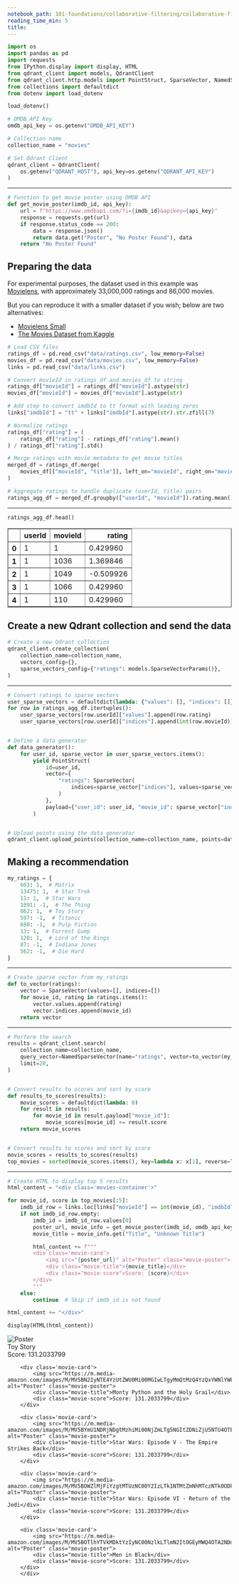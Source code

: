 ```yaml
---
notebook_path: 101-foundations/collaborative-filtering/collaborative-filtering.ipynb
reading_time_min: 5
title:
---
```


```python
import os
import pandas as pd
import requests
from IPython.display import display, HTML
from qdrant_client import models, QdrantClient
from qdrant_client.http.models import PointStruct, SparseVector, NamedSparseVector
from collections import defaultdict
from dotenv import load_dotenv

load_dotenv()

# OMDB API Key
omdb_api_key = os.getenv("OMDB_API_KEY")

# Collection name
collection_name = "movies"

# Set Qdrant Client
qdrant_client = QdrantClient(
    os.getenv("QDRANT_HOST"), api_key=os.getenv("QDRANT_API_KEY")
)
```

<hr />

```python
# Function to get movie poster using OMDB API
def get_movie_poster(imdb_id, api_key):
    url = f"https://www.omdbapi.com/?i={imdb_id}&apikey={api_key}"
    response = requests.get(url)
    if response.status_code == 200:
        data = response.json()
        return data.get("Poster", "No Poster Found"), data
    return "No Poster Found"
```

## Preparing the data

For experimental purposes, the dataset used in this example was [Movielens](https://files.grouplens.org/datasets/movielens/ml-latest.zip), with approximately 33,000,000 ratings and 86,000 movies.

But you can reproduce it with a smaller dataset if you wish; below are two alternatives:

- [Movielens Small](https://files.grouplens.org/datasets/movielens/ml-latest-small.zip)
- [The Movies Dataset from Kaggle](https://www.kaggle.com/datasets/rounakbanik/the-movies-dataset/)

```python
# Load CSV files
ratings_df = pd.read_csv("data/ratings.csv", low_memory=False)
movies_df = pd.read_csv("data/movies.csv", low_memory=False)
links = pd.read_csv("data/links.csv")

# Convert movieId in ratings_df and movies_df to string
ratings_df["movieId"] = ratings_df["movieId"].astype(str)
movies_df["movieId"] = movies_df["movieId"].astype(str)

# Add step to convert imdbId to tt format with leading zeros
links["imdbId"] = "tt" + links["imdbId"].astype(str).str.zfill(7)

# Normalize ratings
ratings_df["rating"] = (
    ratings_df["rating"] - ratings_df["rating"].mean()
) / ratings_df["rating"].std()

# Merge ratings with movie metadata to get movie titles
merged_df = ratings_df.merge(
    movies_df[["movieId", "title"]], left_on="movieId", right_on="movieId", how="inner"
)

# Aggregate ratings to handle duplicate (userId, title) pairs
ratings_agg_df = merged_df.groupby(["userId", "movieId"]).rating.mean().reset_index()
```

<hr />

```python
ratings_agg_df.head()
```

<div>
<style scoped>
    .dataframe tbody tr th:only-of-type {
        vertical-align: middle;
    }

```
.dataframe tbody tr th {
    vertical-align: top;
}

.dataframe thead th {
    text-align: right;
}
```

</style>
<table border="1" class="dataframe">
  <thead>
    <tr style="text-align: right;">
      <th></th>
      <th>userId</th>
      <th>movieId</th>
      <th>rating</th>
    </tr>
  </thead>
  <tbody>
    <tr>
      <th>0</th>
      <td>1</td>
      <td>1</td>
      <td>0.429960</td>
    </tr>
    <tr>
      <th>1</th>
      <td>1</td>
      <td>1036</td>
      <td>1.369846</td>
    </tr>
    <tr>
      <th>2</th>
      <td>1</td>
      <td>1049</td>
      <td>-0.509926</td>
    </tr>
    <tr>
      <th>3</th>
      <td>1</td>
      <td>1066</td>
      <td>0.429960</td>
    </tr>
    <tr>
      <th>4</th>
      <td>1</td>
      <td>110</td>
      <td>0.429960</td>
    </tr>
  </tbody>
</table>
</div>

## Create a new Qdrant collection and send the data

```python
# Create a new Qdrant collection
qdrant_client.create_collection(
    collection_name=collection_name,
    vectors_config={},
    sparse_vectors_config={"ratings": models.SparseVectorParams()},
)
```

<hr />

```python
# Convert ratings to sparse vectors
user_sparse_vectors = defaultdict(lambda: {"values": [], "indices": []})
for row in ratings_agg_df.itertuples():
    user_sparse_vectors[row.userId]["values"].append(row.rating)
    user_sparse_vectors[row.userId]["indices"].append(int(row.movieId))


# Define a data generator
def data_generator():
    for user_id, sparse_vector in user_sparse_vectors.items():
        yield PointStruct(
            id=user_id,
            vector={
                "ratings": SparseVector(
                    indices=sparse_vector["indices"], values=sparse_vector["values"]
                )
            },
            payload={"user_id": user_id, "movie_id": sparse_vector["indices"]},
        )


# Upload points using the data generator
qdrant_client.upload_points(collection_name=collection_name, points=data_generator())
```

## Making a recommendation

```python
my_ratings = {
    603: 1,  # Matrix
    13475: 1,  # Star Trek
    11: 1,  # Star Wars
    1091: -1,  # The Thing
    862: 1,  # Toy Story
    597: -1,  # Titanic
    680: -1,  # Pulp Fiction
    13: 1,  # Forrest Gump
    120: 1,  # Lord of the Rings
    87: -1,  # Indiana Jones
    562: -1,  # Die Hard
}
```

<hr />

```python
# Create sparse vector from my_ratings
def to_vector(ratings):
    vector = SparseVector(values=[], indices=[])
    for movie_id, rating in ratings.items():
        vector.values.append(rating)
        vector.indices.append(movie_id)
    return vector
```

<hr />

```python
# Perform the search
results = qdrant_client.search(
    collection_name=collection_name,
    query_vector=NamedSparseVector(name="ratings", vector=to_vector(my_ratings)),
    limit=20,
)


# Convert results to scores and sort by score
def results_to_scores(results):
    movie_scores = defaultdict(lambda: 0)
    for result in results:
        for movie_id in result.payload["movie_id"]:
            movie_scores[movie_id] += result.score
    return movie_scores


# Convert results to scores and sort by score
movie_scores = results_to_scores(results)
top_movies = sorted(movie_scores.items(), key=lambda x: x[1], reverse=True)
```

<hr />

```python
# Create HTML to display top 5 results
html_content = "<div class='movies-container'>"

for movie_id, score in top_movies[:5]:
    imdb_id_row = links.loc[links["movieId"] == int(movie_id), "imdbId"]
    if not imdb_id_row.empty:
        imdb_id = imdb_id_row.values[0]
        poster_url, movie_info = get_movie_poster(imdb_id, omdb_api_key)
        movie_title = movie_info.get("Title", "Unknown Title")

        html_content += f"""
        <div class='movie-card'>
            <img src="{poster_url}" alt="Poster" class="movie-poster">
            <div class="movie-title">{movie_title}</div>
            <div class="movie-score">Score: {score}</div>
        </div>
        """
    else:
        continue  # Skip if imdb_id is not found

html_content += "</div>"

display(HTML(html_content))
```

<div class='movies-container'>
        <div class='movie-card'>
            <img src="https://m.media-amazon.com/images/M/MV5BMDU2ZWJlMjktMTRhMy00ZTA5LWEzNDgtYmNmZTEwZTViZWJkXkEyXkFqcGdeQXVyNDQ2OTk4MzI@._V1_SX300.jpg" alt="Poster" class="movie-poster">
            <div class="movie-title">Toy Story</div>
            <div class="movie-score">Score: 131.2033799</div>
        </div>

```
    <div class='movie-card'>
        <img src="https://m.media-amazon.com/images/M/MV5BN2IyNTE4YzUtZWU0Mi00MGIwLTgyMmQtMzQ4YzQxYWNlYWE2XkEyXkFqcGdeQXVyNjU0OTQ0OTY@._V1_SX300.jpg" alt="Poster" class="movie-poster">
        <div class="movie-title">Monty Python and the Holy Grail</div>
        <div class="movie-score">Score: 131.2033799</div>
    </div>

    <div class='movie-card'>
        <img src="https://m.media-amazon.com/images/M/MV5BYmU1NDRjNDgtMzhiMi00NjZmLTg5NGItZDNiZjU5NTU4OTE0XkEyXkFqcGdeQXVyNzkwMjQ5NzM@._V1_SX300.jpg" alt="Poster" class="movie-poster">
        <div class="movie-title">Star Wars: Episode V - The Empire Strikes Back</div>
        <div class="movie-score">Score: 131.2033799</div>
    </div>

    <div class='movie-card'>
        <img src="https://m.media-amazon.com/images/M/MV5BOWZlMjFiYzgtMTUzNC00Y2IzLTk1NTMtZmNhMTczNTk0ODk1XkEyXkFqcGdeQXVyNTAyODkwOQ@@._V1_SX300.jpg" alt="Poster" class="movie-poster">
        <div class="movie-title">Star Wars: Episode VI - Return of the Jedi</div>
        <div class="movie-score">Score: 131.2033799</div>
    </div>

    <div class='movie-card'>
        <img src="https://m.media-amazon.com/images/M/MV5BOTlhYTVkMDktYzIyNC00NzlkLTlmN2ItOGEyMWQ4OTA2NDdmXkEyXkFqcGdeQXVyNTAyODkwOQ@@._V1_SX300.jpg" alt="Poster" class="movie-poster">
        <div class="movie-title">Men in Black</div>
        <div class="movie-score">Score: 131.2033799</div>
    </div>
    </div>
```

```python

```
